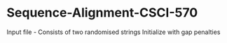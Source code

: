 # Sequence-Alignment-CSCI-570
Input file - Consists of two randomised strings
Initialize with gap penalties
